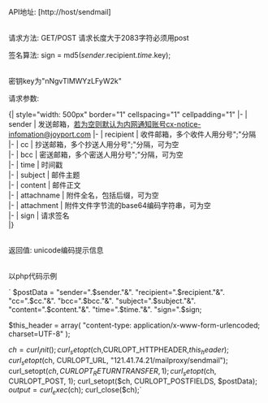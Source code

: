 API地址: [http://host/sendmail]  

<br/>请求方法: GET/POST   请求长度大于2083字符必须用post  

签名算法: sign = md5($sender.$recipient.$time.$key);  

<br/>密钥key为"nNgvTlMWYzLFyW2k"  

请求参数:  

{| style="width: 500px" border="1" cellspacing="1" cellpadding="1"
|-
| sender
| 发送邮箱，若为空则默认为内网通知账号cx-notice-infomation@joyport.com
|-
| recipient
| 收件邮箱，多个收件人用分号";"分隔<br/>
|-
| cc
| 抄送邮箱，多个抄送人用分号";"分隔，可为空<br/>
|-
|  bcc
| 密送邮箱，多个密送人用分号";"分隔，可为空<br/>
|-
|  time
| 时间戳<br/>
|-
|  subject
| 邮件主题<br/>
|-
| content 
|  邮件正文<br/>
|-
| attachname
| 附件全名，包括后缀，可为空<br/>
|-
| attachment
| 附件文件字节流的base64编码字符串，可为空<br/>
|-
| sign 
| 请求签名<br/>
|}

<br/>返回值: unicode编码提示信息

<br/>以php代码示例

` $postData = 
            "sender=".$sender."&".
            "recipient=".$recipient."&".
            "cc=".$cc."&".
            "bcc=".$bcc."&".
            "subject=".$subject."&".
            "content=".$content."&".
            "time=".$time."&".
            "sign=".$sign;

 $this_header = array(
    "content-type: application/x-www-form-urlencoded;
    charset=UTF-8"
 );

 $ch = curl_init();
 curl_setopt($ch,CURLOPT_HTTPHEADER,$this_header);
 curl_setopt($ch, CURLOPT_URL, "121.41.74.21/mailproxy/sendmail");
 curl_setopt($ch, CURLOPT_RETURNTRANSFER, 1);
 curl_setopt($ch, CURLOPT_POST, 1);
 curl_setopt($ch, CURLOPT_POSTFIELDS, $postData);
 $output = curl_exec($ch);
 curl_close($ch);`
